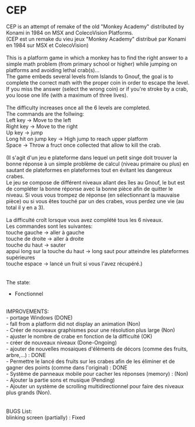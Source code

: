 # CEP
CEP is an attempt of remake of the old "Monkey Academy" distributed by Konami in 1984 on MSX and ColecoVision Platforms.<br>
(CEP est un remake du vieu jeux "Monkey Academy" distribué par Konami en 1984 sur MSX et ColecoVision)<br>
<br>
This is a platform game in which a monkey has to find the right answer to a simple math problem (from primary school or higher)  while jumping on platforms and avoiding lethal crab(s)...<br>
The game embeds several levels from Islands to Gnouf, the goal is to complete the correct math with the proper coin in order to escape the level. If you miss the answer (select the wrong coin) or if you're stroke by a crab, you loose one life (with a maximum of three lives).<br>
<br>
The difficulty increases once all the 6 levels are completed.<br>
The commands are the follwing:<br>
Left key -> Move to the left<br>
Right key -> Move to the right<br>
Up key -> jump<br>
Long hit on jump key -> High jump to reach upper platform<br>
Space -> Throw a fruct once collected that allow to kill the crab.<br>
<br>
(Il s'agit d'un jeu e plateforme dans lequel un petit singe doit trouver la bonne réponse à un simple problème de calcul (niveau primaire ou plus) en sautant de plateformes en plateformes tout en évitant les dangereux crabes.<br>
Le jeu se compose de différent niveaux allant des îles au Gnouf, le but est de compléter la bonne réponse avec la bonne pièce afin de quitter le niveau. Si vous vous trompez de réponse (en sélectionnant la mauvaise pièce) ou si vous êtes touché par un des crabes, vous perdez une vie (au total il y en a 3).<br>
<br>
La difficulté croît lorsque vous avez complété tous les 6 niveaux.<br>
Les commandes sont les suivantes:<br>
touche gauche -> aller à gauche<br>
touche de droite -> aller à droite<br>
touche du haut -> sauter<br>
appui long sur la touche du haut -> long saut pour atteindre les plateformes supérieures<br>
touche espace -> lancé un fruit si vous l'avez récupéré.)<br>
<br>
<br>
The state:<br>
- Fonctionnel<br>
<br>
IMPROVEMENTS:<br>
- portage Windows (DONE)<br>
- fall from a platform did not display an animation (Non)<br>
- Créer de nouveaux graphismes pour une résolution plus large (Non)<br>
- ajuster le nombre de crabe en fonction de la difficulté (OK)<br>
- créer de nouveaux niveaux (Done-Ongoing)<br>
- ajouter de nouvelles mosaiques d'éléments de décors (comme des fruits, arbre,...) : DONE<br> 
- Permettre le lancé des fruits sur les crabes afin de les éliminer et de gagner des points (comme dans l'original) : DONE<br>
- Système de panneaux mobile pour cacher les réponses (memory) : (Non)<br>
- Ajouter la partie sons et musique (Pending)<br>
- Ajouter un système de scrolling multidirectionnel pour faire des niveaux plus grands (Non).<br>
<br>
<br>
BUGS List:<br>
blinking screen (partially) : Fixed<br>


